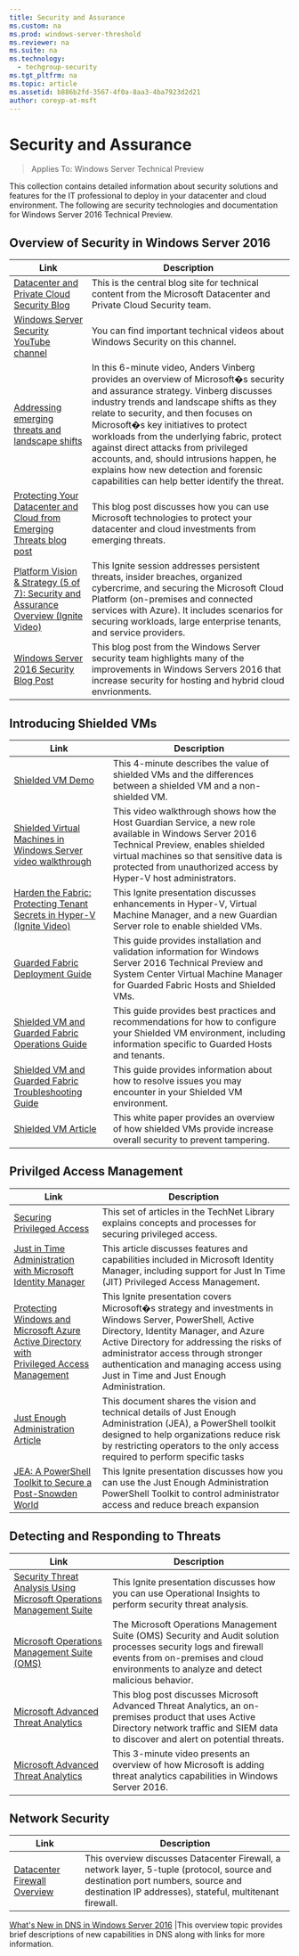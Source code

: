 ```yaml
---
title: Security and Assurance
ms.custom: na
ms.prod: windows-server-threshold
ms.reviewer: na
ms.suite: na
ms.technology:
  - techgroup-security
ms.tgt_pltfrm: na
ms.topic: article
ms.assetid: b886b2fd-3567-4f0a-8aa3-4ba7923d2d21
author: coreyp-at-msft
---
```

# Security and Assurance

>Applies To: Windows Server Technical Preview

This collection contains detailed information about security solutions and features for the IT professional to deploy in your datacenter and cloud environment. The following are security technologies and documentation for Windows Server 2016 Technical Preview.  

## Overview of Security in Windows Server 2016  


Link  |Description    
--------------|---------  
[Datacenter and Private Cloud Security Blog](https://blogs.technet.microsoft.com/datacentersecurity/)|This is the central blog site for technical content from the Microsoft Datacenter and Private Cloud Security team.  
[Windows Server Security YouTube channel](https://www.youtube.com/playlist?list=PL8nfc9haGeb5IZGM8HvmRozetHRpBDKSw)|You can find important technical videos about Windows Security on this channel.  
[Addressing emerging threats and landscape shifts](https://www.youtube.com/watch?v=B5JMYxYWx1k&feature=youtu.be)  | In this 6-minute video, Anders Vinberg provides an overview of Microsoft�s security and assurance strategy. Vinberg discusses industry trends and landscape shifts as they relate to security, and then focuses on Microsoft�s key initiatives to protect workloads from the underlying fabric, protect against direct attacks from privileged accounts, and, should intrusions happen, he explains how new detection and forensic capabilities can help better identify the threat.          
[Protecting Your Datacenter and Cloud from Emerging Threats blog post](http://blogs.technet.com/b/windowsserver/archive/2015/11/18/protecting-your-datacenter-and-cloud-november-update.aspx) |This blog post discusses how you can use Microsoft technologies to protect your datacenter and cloud investments from emerging threats.           
[Platform Vision & Strategy (5 of 7): Security and Assurance Overview (Ignite Video)](http://channel9.msdn.com/Events/Ignite/2015/BRK2482)   |This Ignite session addresses persistent threats, insider breaches, organized cybercrime, and securing the Microsoft Cloud Platform (on-premises and connected services with Azure). It includes scenarios for securing workloads, large enterprise tenants, and service providers.  
[Windows Server 2016 Security Blog Post](https://blogs.technet.microsoft.com/windowsserver/2016/04/25/ten-reasons-youll-love-windows-server-2016-8-security/)|This blog post from the Windows Server security team highlights many of the improvements in Windows Servers 2016 that increase security for hosting and hybrid cloud envrionments.    



## Introducing Shielded VMs  


Link  |Description   
---------|---------  
[Shielded VM Demo](https://www.youtube.com/watch?v=SxfF9UT17p0&index=2&list=PL8nfc9haGeb5IZGM8HvmRozetHRpBDKSw) | This 4-minute describes the value of shielded VMs and the differences between a shielded VM and a non-shielded VM.  
[Shielded Virtual Machines in Windows Server video walkthrough](http://microsoft-cloud.cloudguides.com/Guides/Shielded%20Virtual%20Machines%20in%20Windows%20Server.htm)  |  This video walkthrough shows how the Host Guardian Service, a new role available in Windows Server 2016 Technical Preview, enables shielded virtual machines so that sensitive data is protected from unauthorized access by Hyper-V host administrators.         
[Harden the Fabric: Protecting Tenant Secrets in Hyper-V (Ignite Video)](http://channel9.msdn.com/Events/Ignite/2015/BRK3457)|This Ignite presentation discusses enhancements in Hyper-V, Virtual Machine Manager, and a new Guardian Server role to enable shielded VMs.     
[Guarded Fabric Deployment Guide](http://go.microsoft.com/fwlink/?LinkId=708624) |This guide provides installation and validation information for Windows Server 2016 Technical Preview and System Center Virtual Machine Manager for Guarded Fabric Hosts and Shielded VMs.  
[Shielded VM and Guarded Fabric Operations Guide](http://go.microsoft.com/fwlink/?LinkId=708320) |This guide provides best practices and recommendations for how to configure your Shielded VM environment, including information specific to Guarded Hosts and tenants.  
[Shielded VM and Guarded Fabric Troubleshooting Guide](http://go.microsoft.com/fwlink/?LinkId=708321)|This guide provides information about how to resolve issues you may encounter in your Shielded VM environment.  
[Shielded VM Article](http://windowsitpro.com/hyper-v/super-secure-hyper-v-environments-shielded-vms-2016)|This white paper provides an overview of how shielded VMs provide increase overall security to prevent tampering.  
## Privilged Access Management  


Link  |Description   
---------|---------  
[Securing Privileged Access](Securing-Privileged-Access\Securing-Privileged-Access.md) |This set of articles in the TechNet Library explains concepts and processes for securing privileged access.  
[Just in Time Administration with Microsoft Identity Manager](https://technet.microsoft.com/library/mt150258.aspx)  |This article discusses features and capabilities included in Microsoft Identity Manager, including support for Just In Time (JIT) Privileged Access Management.           
[Protecting Windows and Microsoft Azure Active Directory with<br />Privileged Access Management](http://channel9.msdn.com/Events/Ignite/2015/BRK3873) |This Ignite presentation covers Microsoft�s strategy and investments in Windows Server, PowerShell, Active Directory, Identity Manager, and Azure Active Directory for addressing the risks of administrator access through stronger authentication and managing access using Just in Time and Just Enough Administration.  
[Just Enough Administration Article](http://aka.ms/JEA)  | This document shares the vision and technical details of Just Enough Administration (JEA), a PowerShell toolkit designed to help organizations reduce risk by restricting operators to the only access required to perform specific tasks        
[JEA: A PowerShell Toolkit to Secure a Post-Snowden World](http://channel9.msdn.com/Events/Ignite/2015/BRK2470) |    This Ignite presentation discusses how you can use the Just Enough Administration PowerShell Toolkit to control administrator access and reduce breach expansion       




## Detecting and Responding to Threats  



Link  |Description  
---------|---------  
[Security Threat Analysis Using Microsoft Operations Management Suite](https://channel9.msdn.com/Events/Ignite/2015/BRK3464) |This Ignite presentation discusses how you can use Operational Insights to perform security threat analysis.         
[Microsoft Operations Management Suite (OMS)](https://www.microsoft.com/en-us/server-cloud/operations-management-suite/overview.aspx)   |The Microsoft Operations Management Suite (OMS) Security and Audit solution processes security logs and firewall events from on-premises and cloud environments to analyze and detect malicious behavior.   
[Microsoft Advanced Threat Analytics](http://blogs.technet.com/b/ad/archive/2015/07/22/microsoft-advanced-threat-analytics-coming-next-month.aspx)   |This blog post discusses Microsoft Advanced Threat Analytics, an on-premises product that uses Active Directory network traffic and SIEM data to discover and alert on potential threats.    
[Microsoft Advanced Threat Analytics](https://www.youtube.com/watch?v=0nA9FeTRZFw&list=PL8nfc9haGeb5IZGM8HvmRozetHRpBDKSw) | This 3-minute video presents an overview of how Microsoft is adding threat analytics capabilities in Windows Server 2016.  

## Network Security  

Link  |Description  
---------|---------  
[Datacenter Firewall Overview](https://technet.microsoft.com/library/dn920240.aspx)  |This overview discusses Datacenter Firewall, a network layer, 5-tuple (protocol, source and destination port numbers, source and destination IP addresses), stateful, multitenant firewall.   

[What's New in DNS in Windows Server 2016](../networking/dns/What-s-New-in-DNS-Server.md)  |This overview topic provides brief descriptions of new capabilities in DNS along with links for more information.   
